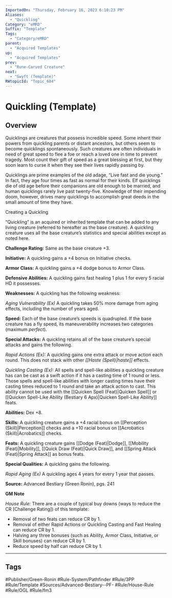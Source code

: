 ```yaml
---
ImportedOn: "Thursday, February 16, 2023 6:10:23 PM"
Aliases:
  - "Quickling"
Category: "eMRD"
Suffix: "Template"
Tags:
  - "Category/eMRD"
parent:
  - "Acquired Templates"
up:
  - "Acquired Templates"
prev:
  - "Rune-Carved Creature"
next:
  - "Swyft (Template)"
RWtopicId: "Topic_684"
---
```

# Quickling (Template)
## Overview
Quicklings are creatures that possess incredible speed. Some inherit their powers from quickling parents or distant ancestors, but others seem to become quicklings spontaneously. Such creatures are often individuals in need of great speed to flee a foe or reach a loved one in time to prevent tragedy. Most count their gift of speed as a great blessing at first, but they soon learn to curse it when they see their lives rapidly passing by.

Quicklings are prime examples of the old adage, “Live fast and die young.” In fact, they age four times as fast as normal for their kinds. Elf quicklings die of old age before their companions are old enough to be married, and human quicklings rarely live past twenty-five. Knowledge of their impending doom, however, drives many quicklings to accomplish great deeds in the small amount of time they have.

Creating a Quickling

“Quickling” is an acquired or inherited template that can be added to any living creature (referred to hereafter as the base creature). A quickling creature uses all the base creature’s statistics and special abilities except as noted here.

**Challenge Rating:** Same as the base creature +3.

**Initiative:** A quickling gains a +4 bonus on Initiative checks.

**Armor Class:** A quickling gains a +4 dodge bonus to Armor Class.

**Defensive Abilities:** A quickling gains fast healing 1 plus 1 for every 5 racial HD it possesses.

**Weaknesses:** A quickling has the following weakness:

*Aging Vulnerability (Ex)* A quickling takes 50% more damage from aging effects, including the number of years aged.

**Speed:** Each of the base creature’s speeds is quadrupled. If the base creature has a fly speed, its maneuverability increases two categories (maximum *perfect*).

**Special Attacks:** A quickling retains all of the base creature’s special attacks and gains the following.

*Rapid Actions (Ex):* A quickling gains one extra attack or move action each round. This does not stack with other *[[Haste (Spell)|haste]]* effects.

*Quickling Casting (Ex):* All spells and spell-like abilities a quickling creature has can be cast as a swift action if it has a casting time of 1 round or less. Those spells and spell-like abilities with longer casting times have their casting times reduced to 1 round and take an attack action to cast. This ability cannot be used with the [[Quicken Spell (Feat)|Quicken Spell]] or [[Quicken Spell-Like Ability (Bestiary 6 Apx)|Quicken Spell-Like Ability]] feats.

**Abilities:** Dex +8.

**Skills:** A quickling creature gains a +4 racial bonus on [[Perception (Skill)|Perception]] checks and a +10 racial bonus on [[Acrobatics (Skill)|Acrobatics]] checks.

**Feats:** A quickling creature gains [[Dodge (Feat)|Dodge]], [[Mobility (Feat)|Mobility]], [[Quick Draw (Feat)|Quick Draw]], and [[Spring Attack (Feat)|Spring Attack]] as bonus feats.

**Special Qualities:** A quickling gains the following.

*Rapid Aging (Ex)* A quickling ages 4 years for every 1 year that passes.

**Source:** Advanced Bestiary (Green Ronin), pgs. 241

**GM Note**

*House Rule:* There are a couple of typical buy downs (ways to reduce the CR \[Challenge Rating]) of this template:

- Removal of two feats can reduce CR by 1.
- Removal of either Rapid Actions or Quickling Casting and Fast Healing can reduce CR by 1.
- Halving any three bonuses (such as Ability, Armor Class, Initiative, or Skill bonuses) can reduce CR by 1.
- Reduce speed by half can reduce CR by 1.


---
## Tags
#Publisher/Green-Ronin #Rule-System/Pathfinder #Rule/3PP #Rule/Template #Sources/Advanced-Bestiary--PF- #Rule/House-Rule #Rule/OGL #Rule/fm3

